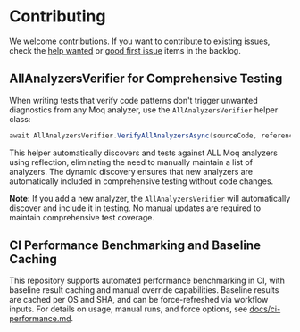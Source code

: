 # Contributing

We welcome contributions. If you want to contribute to existing issues, check the
[help wanted](https://github.com/rjmurillo/moq.analyzers/labels/help%20wanted) or
[good first issue](https://github.com/rjmurillo/moq.analyzers/labels/good%20first%20issue) items in the backlog.

## AllAnalyzersVerifier for Comprehensive Testing

When writing tests that verify code patterns don't trigger unwanted diagnostics from any Moq analyzer, use the `AllAnalyzersVerifier` helper class:

```csharp
await AllAnalyzersVerifier.VerifyAllAnalyzersAsync(sourceCode, referenceAssemblyGroup);
```

This helper automatically discovers and tests against ALL Moq analyzers using reflection, eliminating the need to manually maintain a list of analyzers. The dynamic discovery ensures that new analyzers are automatically included in comprehensive testing without code changes.

**Note:** If you add a new analyzer, the `AllAnalyzersVerifier` will automatically discover and include it in testing. No manual updates are required to maintain comprehensive test coverage.

## CI Performance Benchmarking and Baseline Caching

This repository supports automated performance benchmarking in CI, with baseline result caching and manual override capabilities. Baseline results are cached per OS and SHA, and can be force-refreshed via workflow inputs. For details on usage, manual runs, and force options, see [docs/ci-performance.md](docs/ci-performance.md).

